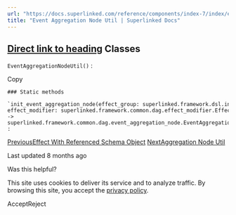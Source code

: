 ```yaml
---
url: "https://docs.superlinked.com/reference/components/index-7/index/event_aggregation_node_util"
title: "Event Aggregation Node Util | Superlinked Docs"
---
```


## [Direct link to heading](https://docs.superlinked.com/reference/components/index-7/index/event_aggregation_node_util\#classes)    Classes

`EventAggregationNodeUtil()` :

Copy

```inline-grid min-w-full grid-cols-[auto_1fr] [count-reset:line] print:whitespace-pre-wrap
### Static methods

`init_event_aggregation_node(effect_group: superlinked.framework.dsl.index.util.event_aggregation_effect_group.EventAggregationEffectGroup[~AggregationInputT, ~EmbeddingInputT], effect_modifier: superlinked.framework.common.dag.effect_modifier.EffectModifier) ‑> superlinked.framework.common.dag.event_aggregation_node.EventAggregationNode[~AggregationInputT, ~EmbeddingInputT]`
:
```

[PreviousEffect With Referenced Schema Object](https://docs.superlinked.com/reference/components/index-7/index/effect_with_referenced_schema_object) [NextAggregation Node Util](https://docs.superlinked.com/reference/components/index-7/index/aggregation_node_util)

Last updated 8 months ago

Was this helpful?

This site uses cookies to deliver its service and to analyze traffic. By browsing this site, you accept the [privacy policy](https://superlinked.com/policies/privacy-policy).

AcceptReject